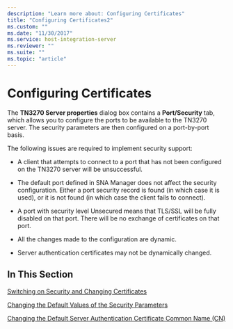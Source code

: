 ```yaml
---
description: "Learn more about: Configuring Certificates"
title: "Configuring Certificates2"
ms.custom: ""
ms.date: "11/30/2017"
ms.service: host-integration-server
ms.reviewer: ""
ms.suite: ""
ms.topic: "article"
---
```

# Configuring Certificates
The **TN3270 Server properties** dialog box contains a **Port/Security** tab, which allows you to configure the ports to be available to the TN3270 server. The security parameters are then configured on a port-by-port basis.  
  
 The following issues are required to implement security support:  
  
-   A client that attempts to connect to a port that has not been configured on the TN3270 server will be unsuccessful.  
  
-   The default port defined in SNA Manager does not affect the security configuration. Either a port security record is found (in which case it is used), or it is not found (in which case the client fails to connect).  
  
-   A port with security level Unsecured means that TLS/SSL will be fully disabled on that port. There will be no exchange of certificates on that port.  
  
-   All the changes made to the configuration are dynamic.  
  
-   Server authentication certificates may not be dynamically changed.  
  
## In This Section  
 [Switching on Security and Changing Certificates](../core/switching-on-security-and-changing-certificates1.md)  
  
 [Changing the Default Values of the Security Parameters](../core/changing-the-default-values-of-the-security-parameters1.md)  
  
 [Changing the Default Server Authentication Certificate Common Name (CN)](../core/changing-the-default-server-authentication-certificate-common-name-cn-2.md)
